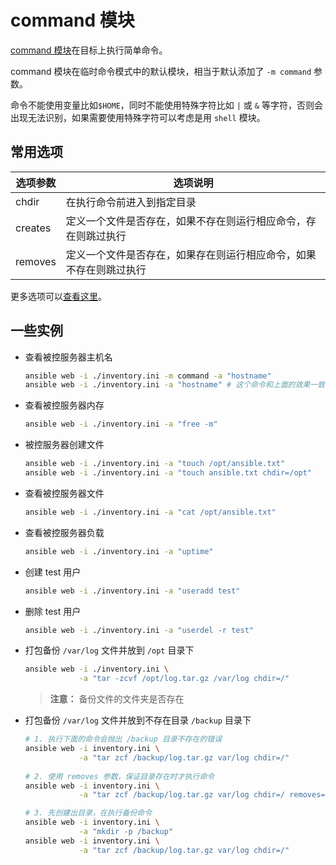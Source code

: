 # command 模块

[command 模块](https://docs.ansible.com/ansible/latest/collections/ansible/builtin/command_module.html)在目标上执行简单命令。

command 模块在临时命令模式中的默认模块，相当于默认添加了 `-m command` 参数。

命令不能使用变量比如`$HOME`，同时不能使用特殊字符比如 `|` 或 `&`
等字符，否则会出现无法识别，如果需要使用特殊字符可以考虑是用 `shell` 模块。

## 常用选项

| 选项参数    | 选项说明                              |
|---------|-----------------------------------|
| chdir   | 在执行命令前进入到指定目录                     |
| creates | 定义一个文件是否存在，如果不存在则运行相应命令，存在则跳过执行   |
| removes | 定义一个文件是否存在，如果存在则运行相应命令，如果不存在则跳过执行 |

更多选项可以[查看这里](https://docs.ansible.com/ansible/latest/collections/ansible/builtin/command_module.html#parameters)。

## 一些实例

- 查看被控服务器主机名

    ```bash [ansible ad-hoc]
    ansible web -i ./inventory.ini -m command -a "hostname"
    ansible web -i ./inventory.ini -a "hostname" # 这个命令和上面的效果一致
    ```

- 查看被控服务器内存

    ```bash
    ansible web -i ./inventory.ini -a "free -m" 
    ```

- 被控服务器创建文件

    ```bash
    ansible web -i ./inventory.ini -a "touch /opt/ansible.txt"
    ansible web -i ./inventory.ini -a "touch ansible.txt chdir=/opt"
    ```

- 查看被控服务器文件

    ```bash
    ansible web -i ./inventory.ini -a "cat /opt/ansible.txt"
    ```

- 查看被控服务器负载

    ```bash
    ansible web -i ./inventory.ini -a "uptime"
    ```

- 创建 test 用户

    ```bash
    ansible web -i ./inventory.ini -a "useradd test"
    ```

- 删除 test 用户
    ```bash
    ansible web -i ./inventory.ini -a "userdel -r test"
    ```

- 打包备份 `/var/log` 文件并放到 `/opt` 目录下

    ```bash
    ansible web -i ./inventory.ini \
                -a "tar -zcvf /opt/log.tar.gz /var/log chdir=/"
    ```
  > **注意：** 备份文件的文件夹是否存在


- 打包备份 `/var/log` 文件并放到不存在目录 `/backup` 目录下

  ```bash
  # 1. 执行下面的命令会抛出 /backup 目录不存在的错误
  ansible web -i inventory.ini \
              -a "tar zcf /backup/log.tar.gz var/log chdir=/"
              
  # 2. 使用 removes 参数，保证目录存在时才执行命令
  ansible web -i inventory.ini \
              -a "tar zcf /backup/log.tar.gz var/log chdir=/ removes=/backup"

  # 3. 先创建出目录，在执行备份命令
  ansible web -i inventory.ini \
              -a "mkdir -p /backup"
  ansible web -i inventory.ini \
              -a "tar zcf /backup/log.tar.gz var/log chdir=/"
  ```